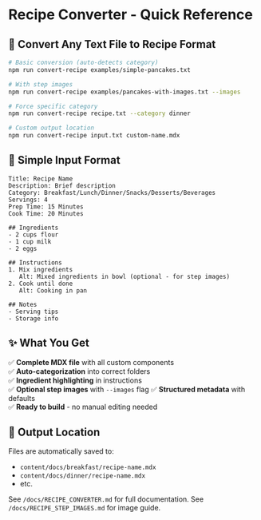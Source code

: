 # Recipe Converter - Quick Reference

## 🚀 Convert Any Text File to Recipe Format

```bash
# Basic conversion (auto-detects category)
npm run convert-recipe examples/simple-pancakes.txt

# With step images
npm run convert-recipe examples/pancakes-with-images.txt --images

# Force specific category 
npm run convert-recipe recipe.txt --category dinner

# Custom output location
npm run convert-recipe input.txt custom-name.mdx
```

## 📝 Simple Input Format

```
Title: Recipe Name
Description: Brief description  
Category: Breakfast/Lunch/Dinner/Snacks/Desserts/Beverages
Servings: 4
Prep Time: 15 Minutes
Cook Time: 20 Minutes

## Ingredients
- 2 cups flour
- 1 cup milk
- 2 eggs

## Instructions
1. Mix ingredients
   Alt: Mixed ingredients in bowl (optional - for step images)
2. Cook until done
   Alt: Cooking in pan

## Notes
- Serving tips
- Storage info
```

## ✨ What You Get

✅ **Complete MDX file** with all custom components  
✅ **Auto-categorization** into correct folders  
✅ **Ingredient highlighting** in instructions  
✅ **Optional step images** with `--images` flag
✅ **Structured metadata** with defaults  
✅ **Ready to build** - no manual editing needed

## 📁 Output Location

Files are automatically saved to:
- `content/docs/breakfast/recipe-name.mdx`
- `content/docs/dinner/recipe-name.mdx`
- etc.

See `/docs/RECIPE_CONVERTER.md` for full documentation.
See `/docs/RECIPE_STEP_IMAGES.md` for image guide.
